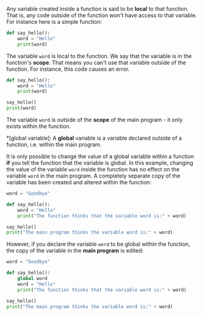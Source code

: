 Any variable created inside a function is said to be **local** to that function. That is, any code outside of the function won't have access to that variable. For instance here is a simple function:

```python
def say_hello():
    word = "Hello"
	print(word)
```

The variable `word` is local to the function. We say that the variable is in the function's **scope**. That means you can't use that variable outside of the function. For instance, this code causes an error.

```python
def say_hello():
    word = "Hello"
	print(word)

say_hello()
print(word)
```

The variable `word` is outside of the **scope** of the main program - it only exists within the function.

*[global variable]: A **global** variable is a variable declared outside of a function, i.e. within the main program.

It is only possible to change the value of a global variable within a function **if** you tell the function that the variable is global. In this example, changing the value of the variable `word` inside the function has no effect on the variable `word` in the main program. A completely separate copy of the variable has been created and altered within the function:

```python
word = "Goodbye"

def say_hello():
	word = "Hello"
	print("The function thinks that the variable word is:" + word)

say_hello()
print("The main program thinks the variable word is:" + word)
```

However, if you declare the variable `word` to be global within the function, the copy of the variable in the **main program** is edited:

```python
word = "Goodbye"

def say_hello():
    global word
	word = "Hello"
	print("The function thinks that the variable word is:" + word)

say_hello()
print("The main program thinks the variable word is:" + word)
```

